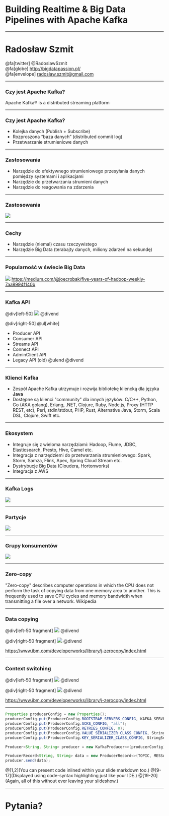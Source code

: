 
# Building Realtime & Big Data Pipelines with Apache Kafka



---
# Radosław Szmit
@fa[twitter] @RadoslawSzmit <br/>
@fa[globe] http://bigdatapassion.pl/ </br>
@fa[envelope] radoslaw.szmit@gmail.com <br/>


---
### Czy jest Apache Kafka?
Apache Kafka® is a distributed streaming platform


---
### Czy jest Apache Kafka?
* Kolejka danych (Publish + Subscribe)
* Rozproszona “baza danych” (distributed commit log)
* Przetwarzanie strumieniowe danych


---
### Zastosowania
* Narzędzie do efektywnego strumieniowego przesyłania danych pomiędzy systemami i aplikacjami 
* Narzędzie do przetwarzania strumieni danych
* Narzędzie do reagowania na zdarzenia



---
### Zastosowania
![](img/chart-kafka-infrastructure.png)



---
### Cechy
* Narzędzie (niemal) czasu rzeczywistego
* Narzędzie Big Data (terabajty danych, miliony zdarzeń na sekundę)



---
### Popularność w świecie Big Data
![](img/five-years-of-hadoop-weekly.png)
<span class="footer">https://medium.com/@joecrobak/five-years-of-hadoop-weekly-7aa8994f140b</span>



---
### Kafka API

@div[left-50]
![](img/kafka-apis.png)
@divend

@div[right-50]
@ul[white]
- Producer API
- Consumer API
- Streams API
- Connect API
- AdminClient API
- Legacy API (old)
@ulend
@divend



---
### Klienci Kafka
* Zespół Apache Kafka utrzymuje i rozwija bibliotekę kliencką dla języka **Java**
* Dostępne są klienci "community" dla innych języków: C/C++, Python, Go (AKA golang), Erlang, .NET, Clojure, Ruby, Node.js, Proxy (HTTP REST, etc), Perl, stdin/stdout, PHP, Rust, Alternative Java, Storm, Scala DSL, Clojure, Swift etc.



---
### Ekosystem
* Integruje się z wieloma narzędziami: Hadoop, Flume, JDBC, Elasticsearch, Presto, Hive, Camel etc.
* Integracja z narzędziemi do przetwarzania strumieniowego: Spark, Storm, Samza, Flink, Apex, Spring Cloud Stream etc.
* Dystrybucje Big Data (Cloudera, Hortonworks)
* Integracja z AWS



---
### Kafka Logs
![](img/log_consumer.png)



---
### Partycje
![](img/log_anatomy.png)



---
### Grupy konsumentów
![](img/consumer-groups.png)



---
### Zero-copy
"Zero-copy" describes computer operations in which the CPU does not perform the task of copying data from one memory area to another. This is frequently used to save CPU cycles and memory bandwidth when transmitting a file over a network. Wikipedia



---
### Data copying

@div[left-50 fragment]
![](img/traditional-data-copying.gif)
@divend

@div[right-50 fragment]
![](img/zero-copy-data-copying.gif)
@divend

<span class="footer">https://www.ibm.com/developerworks/library/j-zerocopy/index.html</span>



---
### Context switching

@div[left-50 fragment]
![](img/traditional-context-switching.gif)
@divend

@div[right-50 fragment]
![](img/zero-copy-context-switching.gif)
@divend

<span class="footer">https://www.ibm.com/developerworks/library/j-zerocopy/index.html</span>



---

~~~java
Properties producerConfig = new Properties();
producerConfig.put(ProducerConfig.BOOTSTRAP_SERVERS_CONFIG, KAFKA_SERVER);
producerConfig.put(ProducerConfig.ACKS_CONFIG, "all");
producerConfig.put(ProducerConfig.RETRIES_CONFIG, 0);
producerConfig.put(ProducerConfig.VALUE_SERIALIZER_CLASS_CONFIG, StringSerializer.class.getCanonicalName());
producerConfig.put(ProducerConfig.KEY_SERIALIZER_CLASS_CONFIG, StringSerializer.class.getCanonicalName());

Producer<String, String> producer = new KafkaProducer<>(producerConfig);

ProducerRecord<String, String> data = new ProducerRecord<>(TOPIC, MESSAGE_ID, "Message text...");
producer.send(data);
~~~

@[1,2](You can present code inlined within your slide markdown too.)
@[9-17](Displayed using code-syntax highlighting just like your IDE.)
@[19-20](Again, all of this without ever leaving your slideshow.)




---
# Pytania?